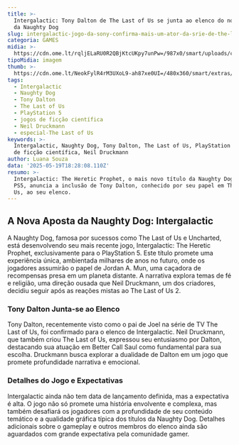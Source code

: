 ```yaml
---
title: >-
  Intergalactic: Tony Dalton de The Last of Us se junta ao elenco do novo game
  da Naughty Dog
slug: intergalactic-jogo-da-sony-confirma-mais-um-ator-da-srie-de-the-last-of-us
categoria: GAMES
midia: >-
  https://cdn.ome.lt/rqljELaRU0R2QBjKtcUKpy7unPw=/987x0/smart/uploads/conteudo/fotos/OMELETE_CAPA_-_2025-05-19T135310.642.png
tipoMidia: imagem
thumb: >-
  https://cdn.ome.lt/NeokFylR4rM3UXoL9-ah87xe0UI=/480x360/smart/extras/conteudos/omelete_THUMB_-_2025-05-19T135256.062.png
tags:
  - Intergalactic
  - Naughty Dog
  - Tony Dalton
  - The Last of Us
  - PlayStation 5
  - jogos de ficção científica
  - Neil Druckmann
  - especial-The Last of Us
keywords: >-
  Intergalactic, Naughty Dog, Tony Dalton, The Last of Us, PlayStation 5, jogos
  de ficção científica, Neil Druckmann
author: Luana Souza
data: '2025-05-19T18:28:08.110Z'
resumo: >-
  Intergalactic: The Heretic Prophet, o mais novo título da Naughty Dog para
  PS5, anuncia a inclusão de Tony Dalton, conhecido por seu papel em The Last of
  Us, ao seu elenco.
---
```


## A Nova Aposta da Naughty Dog: Intergalactic

A Naughty Dog, famosa por sucessos como The Last of Us e Uncharted, está desenvolvendo seu mais recente jogo, Intergalactic: The Heretic Prophet, exclusivamente para o PlayStation 5. Este título promete uma experiência única, ambientada milhares de anos no futuro, onde os jogadores assumirão o papel de Jordan A. Mun, uma caçadora de recompensas presa em um planeta distante. A narrativa explora temas de fé e religião, uma direção ousada que Neil Druckmann, um dos criadores, decidiu seguir após as reações mistas ao The Last of Us 2.

### Tony Dalton Junta-se ao Elenco

Tony Dalton, recentemente visto como o pai de Joel na série de TV The Last of Us, foi confirmado para o elenco de Intergalactic. Neil Druckmann, que também criou The Last of Us, expressou seu entusiasmo por Dalton, destacando sua atuação em Better Call Saul como fundamental para sua escolha. Druckmann busca explorar a dualidade de Dalton em um jogo que promete profundidade narrativa e emocional.

### Detalhes do Jogo e Expectativas

Intergalactic ainda não tem data de lançamento definida, mas a expectativa é alta. O jogo não só promete uma história envolvente e complexa, mas também desafiará os jogadores com a profundidade de seu conteúdo temático e a qualidade gráfica típica dos títulos da Naughty Dog. Detalhes adicionais sobre o gameplay e outros membros do elenco ainda são aguardados com grande expectativa pela comunidade gamer.
